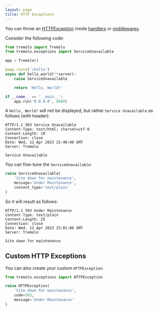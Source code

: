 ```yaml
---
layout: page
title: HTTP Exceptions
---
```


You can throw an [HTTPException](https://github.com/nggit/tremolo/blob/master/tremolo/exceptions.py) inside [handlers](handlers.html) or [middlewares](middleware.html).

Consider the following code:

```python
from tremolo import Tremolo
from tremolo.exceptions import ServiceUnavailable

app = Tremolo()

@app.route('/hello')
async def hello_world(**server):
    raise ServiceUnavailable

    return 'Hello, World!'

if __name__ == '__main__':
    app.run('0.0.0.0', 8000)
```

A `Hello, World!` will not be displayed, but rather `Service Unavailable` as follows (with header):

```
HTTP/1.1 503 Service Unavailable
Content-Type: text/html; charset=utf-8
Content-Length: 19
Connection: close
Date: Wed, 12 Apr 2023 22:48:40 GMT
Server: Tremolo

Service Unavailable
```

You can fine-tune the `ServiceUnavailable`:

```python
raise ServiceUnavailable(
    'Site down for maintenance',
    message='Under Maintenance',
    content_type='text/plain'
)
```
So it will result as follows:

```
HTTP/1.1 503 Under Maintenance
Content-Type: text/plain
Content-Length: 25
Connection: close
Date: Wed, 12 Apr 2023 23:01:08 GMT
Server: Tremolo

Site down for maintenance
```

## Custom HTTP Exceptions
You can also create your custom `HTTPException`:

```python
from tremolo.exceptions import HTTPException

raise HTTPException(
    'Site down for maintenance',
    code=503,
    message='Under Maintenance'
)
```
